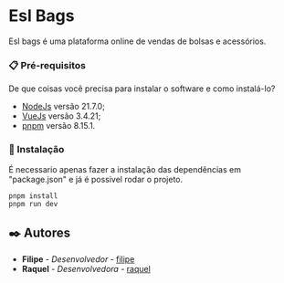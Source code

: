 # Esl Bags

Esl bags é uma plataforma online de vendas de bolsas e acessórios.

### 📋 Pré-requisitos

De que coisas você precisa para instalar o software e como instalá-lo?

* [NodeJs](https://nodejs.org/) versão 21.7.0;
* [VueJs](https://vuejs.org/) versão 3.4.21;
* [pnpm](https://pnpm.io/pt/) versão 8.15.1.

### 🔧 Instalação

É necessario apenas fazer a instalação das dependências em "package.json" e já é possivel rodar o projeto.

```
pnpm install
pnpm run dev
```

## ✒️ Autores

* **Filipe** - *Desenvolvedor* - [filipe](https://github.com/FilipeNeiva)
* **Raquel** - *Desenvolvedora* - [raquel](https://github.com/KelEstevao)

